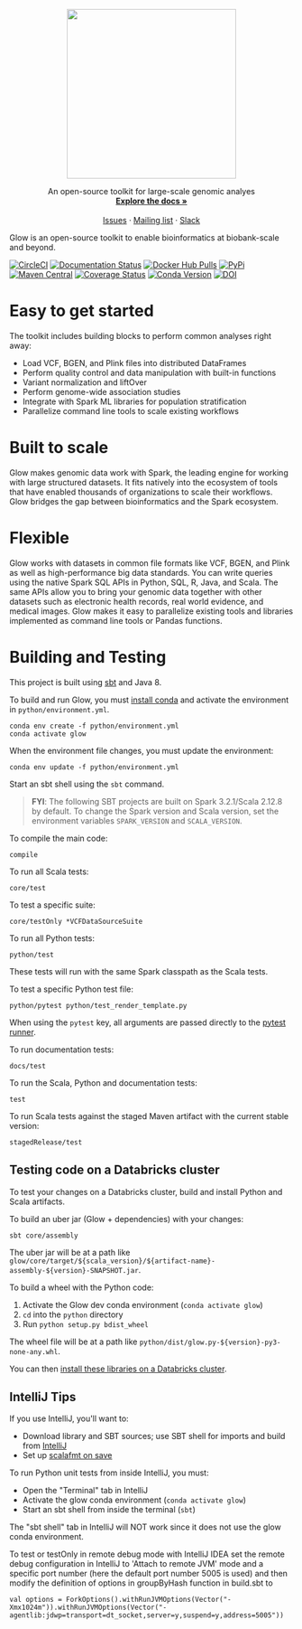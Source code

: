 <p align="center">
  <img src="static/glow_logo_horiz_color.png" width="300px"/>
</p>

<p align="center">
	An open-source toolkit for large-scale genomic analyes
  <br/>
  <a href="https://glow.readthedocs.io/en/latest/?badge=latest"><strong>Explore the docs »</strong></a>
  <br/>
  <br/>
  <a href="https://github.com/projectglow/glow/issues">Issues</a>
  ·
  <a href="https://groups.google.com/forum/#!forum/proj-glow">Mailing list</a>
  ·
	<a href="https://join.slack.com/t/proj-glow/shared_invite/enQtNzkwNDE4MzMwMTk5LTE2M2JiMjQ1ZDgyYWNkZTFiY2QyYWE0NGI2YWY3ODY3NmEwNmU5OGQzODcxMDBlYzY2YmYzOGM1YTcyYTRhYjA">Slack</a>
</p>

Glow is an open-source toolkit to enable bioinformatics at biobank-scale and beyond.

[![CircleCI](https://circleci.com/gh/projectglow/glow.svg?style=svg)](https://circleci.com/gh/projectglow/glow)
[![Documentation
Status](https://readthedocs.org/projects/glow/badge/?version=latest)](https://glow.readthedocs.io/en/latest/?badge=latest)
[![Docker Hub Pulls](https://raster.shields.io/docker/pulls/projectglow/databricks-glow.svg)](https://hub.docker.com/r/projectglow/databricks-glow)
[![PyPi](https://img.shields.io/pypi/v/glow.py.svg)](https://pypi.org/project/glow.py/)
[![Maven Central](https://img.shields.io/maven-central/v/io.projectglow/glow-spark3_2.12.svg)](https://mvnrepository.com/artifact/io.projectglow)
[![Coverage Status](https://codecov.io/gh/projectglow/glow/branch/main/graph/badge.svg)](https://codecov.io/gh/projectglow/glow)
[![Conda Version](https://img.shields.io/conda/vn/conda-forge/glow.svg)](https://anaconda.org/conda-forge/glow)
[![DOI](https://zenodo.org/badge/212904926.svg)](https://zenodo.org/badge/latestdoi/212904926)

# Easy to get started
The toolkit includes building blocks to perform common analyses right away:

- Load VCF, BGEN, and Plink files into distributed DataFrames
- Perform quality control and data manipulation with built-in functions
- Variant normalization and liftOver
- Perform genome-wide association studies
- Integrate with Spark ML libraries for population stratification
- Parallelize command line tools to scale existing workflows

# Built to scale
Glow makes genomic data work with Spark, the leading engine for working with large structured
datasets. It fits natively into the ecosystem of tools that have enabled thousands of organizations
to scale their workflows. Glow bridges the gap between bioinformatics and the
Spark ecosystem.

# Flexible
Glow works with datasets in common file formats like VCF, BGEN, and Plink as well as
high-performance big data
standards. You can write queries using the native Spark SQL APIs in Python, SQL, R, Java, and Scala.
The same APIs allow you to bring your genomic data together with other datasets such as electronic
health records, real world evidence, and medical images. Glow makes it easy to parallelize existing
tools and libraries implemented as command line tools or Pandas functions.


# Building and Testing
This project is built using [sbt](https://www.scala-sbt.org/1.0/docs/Setup.html) and Java 8.

To build and run Glow, you must [install conda](https://docs.conda.io/en/latest/miniconda.html) and
activate the environment in `python/environment.yml`. 
```
conda env create -f python/environment.yml
conda activate glow
```

When the environment file changes, you must update the environment:
```
conda env update -f python/environment.yml
```

Start an sbt shell using the `sbt` command.

> **FYI**: The following SBT projects are built on Spark 3.2.1/Scala 2.12.8 by default. To change the Spark version and
Scala version, set the environment variables `SPARK_VERSION` and `SCALA_VERSION`.

To compile the main code:
```
compile
```

To run all Scala tests:
```
core/test
```

To test a specific suite:
```
core/testOnly *VCFDataSourceSuite
```

To run all Python tests:
```
python/test
```
These tests will run with the same Spark classpath as the Scala tests.

To test a specific Python test file:
```
python/pytest python/test_render_template.py
```

When using the `pytest` key, all arguments are passed directly to the
[pytest runner](https://docs.pytest.org/en/latest/usage.html).

To run documentation tests:
```
docs/test
```

To run the Scala, Python and documentation tests:
```
test
```

To run Scala tests against the staged Maven artifact with the current stable version:
```
stagedRelease/test
```

## Testing code on a Databricks cluster

To test your changes on a Databricks cluster, build and install Python and Scala artifacts.

To build an uber jar (Glow + dependencies) with your changes:

`sbt core/assembly`

The uber jar will be at a path like `glow/core/target/${scala_version}/${artifact-name}-assembly-${version}-SNAPSHOT.jar`.

To build a wheel with the Python code:

1. Activate the Glow dev conda environment (`conda activate glow`)
2. `cd` into the `python` directory
3. Run `python setup.py bdist_wheel`

The wheel file will be at a path like `python/dist/glow.py-${version}-py3-none-any.whl`.

You can then [install these libraries on a Databricks cluster](https://docs.databricks.com/libraries/index.html).

## IntelliJ Tips

If you use IntelliJ, you'll want to:
- Download library and SBT sources; use SBT shell for imports and build from [IntelliJ](https://www.jetbrains.com/help/idea/sbt.html)
- Set up [scalafmt on save](https://scalameta.org/scalafmt/docs/installation.html)

To run Python unit tests from inside IntelliJ, you must:
- Open the "Terminal" tab in IntelliJ
- Activate the glow conda environment (`conda activate glow`)
- Start an sbt shell from inside the terminal (`sbt`)

The "sbt shell" tab in IntelliJ will NOT work since it does not use the glow conda environment.

To test or testOnly in remote debug mode with IntelliJ IDEA set the remote debug configuration in IntelliJ to 'Attach to remote JVM' mode and a specific port number (here the default port number 5005 is used) and then modify the definition of options in groupByHash function in build.sbt to
```
val options = ForkOptions().withRunJVMOptions(Vector("-Xmx1024m")).withRunJVMOptions(Vector("-agentlib:jdwp=transport=dt_socket,server=y,suspend=y,address=5005"))
```
